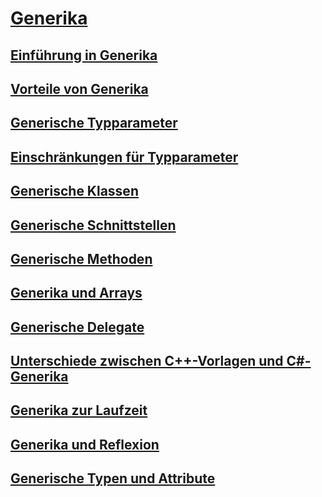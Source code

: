 # [Generika](index.md)
## [Einführung in Generika](introduction-to-generics.md)
## [Vorteile von Generika](benefits-of-generics.md)
## [Generische Typparameter](generic-type-parameters.md)
## [Einschränkungen für Typparameter](constraints-on-type-parameters.md)
## [Generische Klassen](generic-classes.md)
## [Generische Schnittstellen](generic-interfaces.md)
## [Generische Methoden](generic-methods.md)
## [Generika und Arrays](generics-and-arrays.md)
## [Generische Delegate](generic-delegates.md)
## [Unterschiede zwischen C++-Vorlagen und C#-Generika](differences-between-cpp-templates-and-csharp-generics.md)
## [Generika zur Laufzeit](generics-in-the-run-time.md)
## [Generika und Reflexion](generics-and-reflection.md)
## [Generische Typen und Attribute](generics-and-attributes.md)
